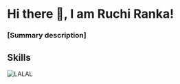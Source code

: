 # Hi there 👋, I am Ruchi Ranka!
### [Summary description]

## Skills
![LALAL](https://www.vectorlogo.zone/logos/reactjs/reactjs-ar21.svg)

